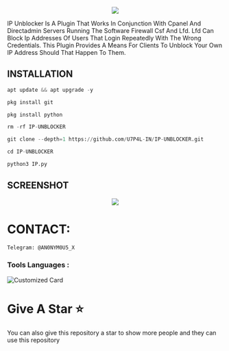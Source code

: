 <p align="center"><img src="https://github.com/U7P4L-IN/IP-UNBLOCKER/blob/master/Image/GridArt_20230822_205234985.jpg">

IP Unblocker Is A Plugin That Works In Conjunction With Cpanel And Directadmin Servers Running The Software Firewall Csf And Lfd. Lfd Can Block Ip Addresses Of Users That Login Repeatedly With The Wrong Credentials. This Plugin Provides A Means For Clients To Unblock Your Own IP Address Should That Happen To Them.

##  INSTALLATION

````python
apt update && apt upgrade -y

pkg install git

pkg install python

rm -rf IP-UNBLOCKER

git clone --depth=1 https://github.com/U7P4L-IN/IP-UNBLOCKER.git

cd IP-UNBLOCKER

python3 IP.py

````

## SCREENSHOT

<p align="center"><img src="https://github.com/U7P4L-IN/IP-UNBLOCKER/blob/master/Image/github-header-image.png">

# CONTACT:
```sh
Telegram: @AN0NYM0U5_X
```
### Tools Languages :

![Customized Card](https://github-readme-stats.vercel.app/api/pin?username=U7P4L-IN&repo=IP-UNBLOCKER&title_color=fff&icon_color=f9f9f9&text_color=9f9f9f&bg_color=151515)

# Give A Star ⭐

You can also give this repository a star to show more people and they can use this repository
